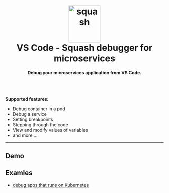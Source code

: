 

<h1 align="center">
    <img src="https://i.imgur.com/pRMwGOj.png" alt="squash" width="100" height="118">
  <br>
  VS Code - Squash debugger for microservices
</h1>


<h4 align="center">Debug your microservices application from VS Code.</h4>
<BR><BR>

**Supported features:**
* Debug container in a pod
* Debug a service
* Setting breakpoints
* Stepping through the code
* View and modify values of variables
* and more ...

***

## Demo

## Examles
* [debug apps that runs on Kubernetes](docs/example-app-kubernetes.md)
